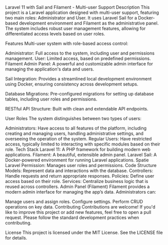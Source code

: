Laravel 11 with Sail and Filament - Multi-user Support
Description
This project is a Laravel application designed with multi-user support, featuring two main roles: Administrator and User. It uses Laravel Sail for a Docker-based development environment and Filament as the administrative panel. The system includes robust user management features, allowing for differentiated access levels based on user roles.

Features
Multi-user system with role-based access control:

Administrator: Full access to the system, including user and permissions management.
User: Limited access, based on predefined permissions.
Filament Admin Panel: A powerful and customizable admin interface for managing the application's data and users.

Sail Integration: Provides a streamlined local development environment using Docker, ensuring consistency across development setups.

Database Migrations: Pre-configured migrations for setting up database tables, including user roles and permissions.

RESTful API Structure: Built with clean and extendable API endpoints.

User Roles
The system distinguishes between two types of users:

Administrators: Have access to all features of the platform, including creating and managing users, handling administrative settings, and overseeing the operation of the system.
Regular Users: Have restricted access, typically limited to interacting with specific modules based on their role.
Tech Stack
Laravel 11: A PHP framework for building modern web applications.
Filament: A beautiful, extensible admin panel.
Laravel Sail: A Docker-powered environment for running Laravel applications.
Spatie Laravel Permission: Manages user roles and permissions.
Code Structure
Models: Represent data and interactions with the database.
Controllers: Handle requests and return appropriate responses.
Policies: Define user access based on their role.
Services: Centralize business logic that is reused across controllers.
Admin Panel (Filament)
Filament provides a modern admin interface for managing the app’s data. Administrators can:

Manage users and assign roles.
Configure settings.
Perform CRUD operations on key data.
Contributing
Contributions are welcome! If you'd like to improve this project or add new features, feel free to open a pull request. Please follow the standard development practices when contributing.

License
This project is licensed under the MIT License. See the LICENSE file for details.


